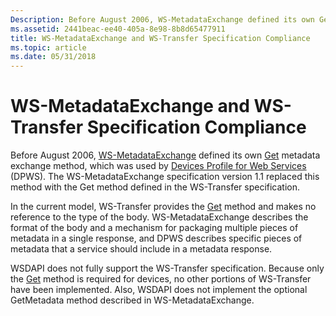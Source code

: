 ```yaml
---
Description: Before August 2006, WS-MetadataExchange defined its own Get metadata exchange method, which was used by Devices Profile for Web Services (DPWS).
ms.assetid: 2441beac-ee40-405a-8e98-8b8d65477911
title: WS-MetadataExchange and WS-Transfer Specification Compliance
ms.topic: article
ms.date: 05/31/2018
---
```


# WS-MetadataExchange and WS-Transfer Specification Compliance

Before August 2006, [WS-MetadataExchange](https://go.microsoft.com/fwlink/p/?linkid=95657) defined its own [Get](get--metadata-exchange--http-request-and-message.md) metadata exchange method, which was used by [Devices Profile for Web Services](https://go.microsoft.com/fwlink/p/?linkid=59069) (DPWS). The WS-MetadataExchange specification version 1.1 replaced this method with the Get method defined in the WS-Transfer specification.

In the current model, WS-Transfer provides the [Get](get--metadata-exchange--http-request-and-message.md) method and makes no reference to the type of the body. WS-MetadataExchange describes the format of the body and a mechanism for packaging multiple pieces of metadata in a single response, and DPWS describes specific pieces of metadata that a service should include in a metadata response.

WSDAPI does not fully support the WS-Transfer specification. Because only the [Get](get--metadata-exchange--http-request-and-message.md) method is required for devices, no other portions of WS-Transfer have been implemented. Also, WSDAPI does not implement the optional GetMetadata method described in WS-MetadataExchange.

 

 



